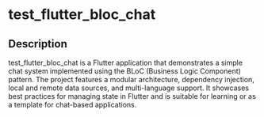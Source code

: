 # test_flutter_bloc_chat

## Description

test_flutter_bloc_chat is a Flutter application that demonstrates a simple chat system implemented using the BLoC (Business Logic Component) pattern. The project features a modular architecture, dependency injection, local and remote data sources, and multi-language support. It showcases best practices for managing state in Flutter and is suitable for learning or as a template for chat-based applications.
